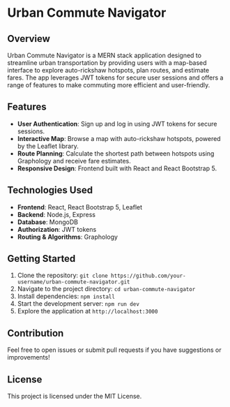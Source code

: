 # Urban Commute Navigator

## Overview
Urban Commute Navigator is a MERN stack application designed to streamline urban transportation by providing users with a map-based interface to explore auto-rickshaw hotspots, plan routes, and estimate fares. The app leverages JWT tokens for secure user sessions and offers a range of features to make commuting more efficient and user-friendly.

## Features
- **User Authentication**: Sign up and log in using JWT tokens for secure sessions.
- **Interactive Map**: Browse a map with auto-rickshaw hotspots, powered by the Leaflet library.
- **Route Planning**: Calculate the shortest path between hotspots using Graphology and receive fare estimates.
- **Responsive Design**: Frontend built with React and React Bootstrap 5.

## Technologies Used
- **Frontend**: React, React Bootstrap 5, Leaflet
- **Backend**: Node.js, Express
- **Database**: MongoDB
- **Authorization**: JWT tokens
- **Routing & Algorithms**: Graphology

## Getting Started
1. Clone the repository: `git clone https://github.com/your-username/urban-commute-navigator.git`
2. Navigate to the project directory: `cd urban-commute-navigator`
3. Install dependencies: `npm install`
4. Start the development server: `npm run dev`
5. Explore the application at `http://localhost:3000`

## Contribution
Feel free to open issues or submit pull requests if you have suggestions or improvements!

## License
This project is licensed under the MIT License.
